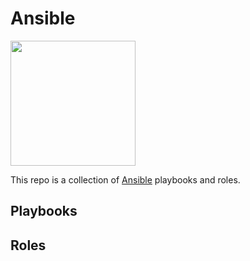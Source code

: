# Ansible

<img src="https://www.ansible.com/hubfs/2016_Images/Assets/Ansible-Mark-Large-RGB-White.png?hsLang=en-us" width="200">

This repo is a collection of [Ansible](https://www.ansible.com/) playbooks and roles.

## Playbooks

## Roles
